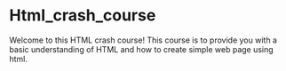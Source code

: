 # Html_crash_course

Welcome to this HTML crash course! This course is to provide you with a basic understanding of HTML and how to create simple web page using html.
